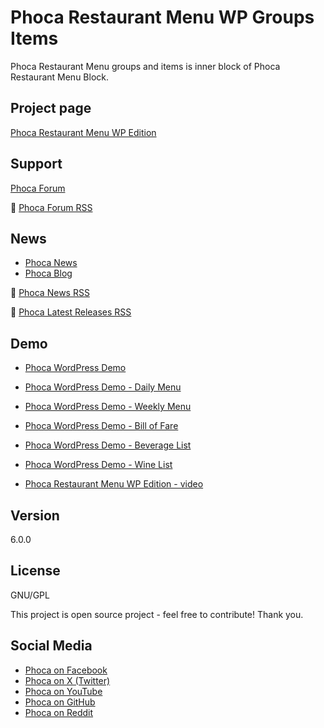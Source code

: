 # Phoca Restaurant Menu WP Groups Items
Phoca Restaurant Menu groups and items is inner block of Phoca Restaurant Menu Block.

## Project page

[Phoca Restaurant Menu WP Edition](https://www.phoca.cz/phocamenu-wp-edition)


## Support

[Phoca Forum](https://www.phoca.cz/forum)

:bell: [Phoca Forum RSS](https://www.phoca.cz/forum/app.php/feed)


## News

- [Phoca News](https://www.phoca.cz/news)
- [Phoca Blog](https://www.phoca.cz/blog)

:bell: [Phoca News RSS](https://www.phoca.cz/news?format=feed&type=rss)

:bell: [Phoca Latest Releases RSS](https://www.phoca.cz/download/feed/111?format=feed&type=rss)


## Demo

- [Phoca WordPress Demo](https://www.phoca.cz/wpdemo/)
- [Phoca WordPress Demo - Daily Menu](https://www.phoca.cz/wpdemo/daily-menu/)
- [Phoca WordPress Demo - Weekly Menu](https://www.phoca.cz/wpdemo/weekly-menu/)
- [Phoca WordPress Demo - Bill of Fare](https://www.phoca.cz/wpdemo/bill-of-fare/)
- [Phoca WordPress Demo - Beverage List](https://www.phoca.cz/wpdemo/beverage-list/)
- [Phoca WordPress Demo - Wine List](https://www.phoca.cz/wpdemo/wine-list/)

- [Phoca Restaurant Menu WP Edition - video](https://youtu.be/eKKURz-2YR8)

## Version

6.0.0


## License

GNU/GPL

This project is open source project - feel free to contribute! Thank you.

## Social Media

- [Phoca on Facebook](https://www.facebook.com/Phoca.cz)
- [Phoca on X (Twitter)](https://twitter.com/PhocaCz)
- [Phoca on YouTube](https://www.youtube.com/user/phocavideos)
- [Phoca on GitHub](https://github.com/PhocaCz)
- [Phoca on Reddit](https://www.reddit.com/user/PhocaCz)
